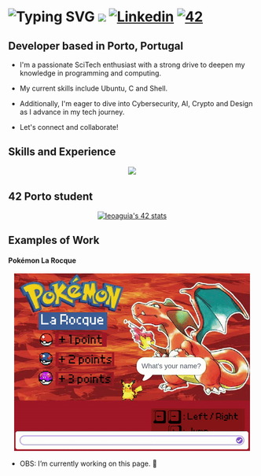 <div align="left">
  
# <div align="left"> ![Typing SVG](https://readme-typing-svg.demolab.com?font=Ubuntu+Mono&weight=100&size=30&letterSpacing=&duration=500&pause=5000&color=27b622&vCenter=true&width=435&lines=%24%3E+Hi,+I'm+Leo+La+Rocque!) ![](https://github.com/larocquel/larocquel/blob/main/matrix.gif)</a> [![Linkedin](https://img.shields.io/badge/LinkedIn-0077B5?style=flat-square&logo=linkedin&logoColor=white)](https://www.linkedin.com/in/leonardo-la-rocque-b7385a1b2/) <a href='https://profile.intra.42.fr/users/leoaguia' target="_blank"><img alt='42' src='https://img.shields.io/badge/Porto-100000?style=flat-square&logo=42&logoColor=white&labelColor=000000&color=000000'/></a> </div> <a href="#" style="pointer-events: none;"> <a href="#" style="pointer-events: none;"></a>

## Developer based in Porto, Portugal

* I'm a passionate SciTech enthusiast with a strong drive to deepen my knowledge in programming and computing.

* My current skills include Ubuntu, C and Shell.

* Additionally, I'm eager to dive into Cybersecurity, AI, Crypto and Design as I advance in my tech journey.

* Let's connect and collaborate!

## Skills and Experience
<p align="middle">
  <a href="https://skillicons.dev">
    <img src="https://skillicons.dev/icons?i=linux,bash,c,vscode,vim,git,github" />
  </a>
</p>

## 42 Porto student
<div align="middle">
  <a href="https://github.com/oakoudad/badge42"><img src="https://badge.mediaplus.ma/greenbinary/leoaguia" alt="leoaguia's 42 stats" /></a>
</div>

## Examples of Work
#### Pokémon La Rocque 
<div align="middle">
  <a href="https://scratch.mit.edu/projects/961123940/" target="_blank">
    <img src="https://github.com/larocquel/larocquel/blob/main/pokemonlarocque.gif" width="480">
  </a>
</div>

- OBS: I’m currently working on this page. 🔭 
